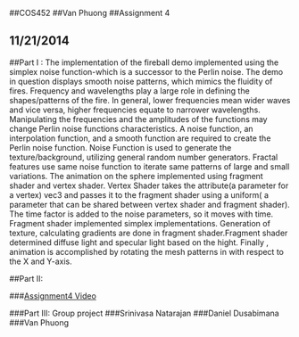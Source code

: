 ##COS452
##Van Phuong
##Assignment 4
## 11/21/2014

##Part I :
	The implementation of the fireball demo implemented using the simplex noise function-which is a successor to the Perlin noise.  The demo in question displays smooth noise patterns, which mimics the fluidity of fires. Frequency and wavelengths play a large role in defining the shapes/patterns of the fire. In general, lower frequencies mean wider waves and vice versa, higher frequencies equate to narrower wavelengths.  Manipulating the frequencies and the amplitudes of the functions may change Perlin noise functions characteristics.  A noise function, an interpolation function, and a smooth function are required to create the Perlin noise function.	Noise Function is used to generate the texture/background, utilizing general random number generators. Fractal features use same noise function to iterate same patterns of large and small variations. 
The animation on the sphere implemented using fragment shader and vertex shader.
	Vertex Shader takes the attribute(a parameter for a vertex) vec3 and passes it to the fragment shader using a uniform( a parameter that can be shared between vertex shader and fragment shader). The time factor is added to the noise parameters, so it moves with time. 
	Fragment shader implemented simplex implementations. Generation of texture, calculating gradients are done in fragment shader.Fragment shader determined diffuse light and specular light based on the hight. Finally , animation is accomplished by rotating the mesh patterns in with respect to the X and Y-axis. ##Part II: 

###[Assignment4 Video](https://youtu.be/0k1NMObt2DA)
	

###Part III: 
Group project 
###Srinivasa Natarajan
###Daniel Dusabimana
###Van Phuong 